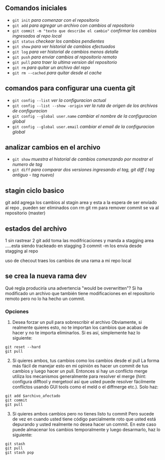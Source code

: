 ## Comandos iniciales 

- `git init`   *para comenzar con el repositorio*
- `git add` *para agregar un archivo con cambios al repositorio*
- `git commit -m "texto que describe el cambio"` *confirmar los cambios ingresados al repo local*
- `git status` *checkear los cambios pendientes*
- `git show` *para ver historial de cambios efectuados*
- `git log` *para ver historial de cambios menos detalle*
- `git push` *para enviar cambios al repositorio remoto*
- `git pull` *para traer la ultima version del repositorio*
- `git rm`   *para quitar un archivo del repo*
- `git rm --cached`   *para quitar desde el cache*

## comandos para configurar una cuenta git 
- `git config --list`   *ver la configuracion actual*
- `git config --list --show -origin` *ver la ruta de origen de los archivos de configuracion* 
- `git config --global user.name` *cambiar el nombre de la configuracion global*
- `git config --global user.email` *cambiar el email de la configuracion global*
## analizar cambios en el archivo
- `git show`   *muestra el historial de cambios comenzando por mostrar el numero de tag*
- `git diff`   *para comparar dos versiones ingresando el tag, git diff ( tag antiguo  -  tag nuevo)*
 
## stagin ciclo basico
git add agrega los cambios al stagin area y esta a la espera de ser enviado al repo , pueden ser eliminados con rm 
git rm para remover 
commit se va al repositorio (master)

## estados del archivo 
1 sin rastrear
2 git add toma las modifricaciones y manda a stagging area .....esta siendo trackeado en stagging
3 commit -m los envia desde stagging al repo 

uso de checout traes los cambios de una rama a mi repo local 

## se crea la nueva rama dev
Qué regla produciría una advertencia "would be overwritten"?
Si ha modificado un archivo que también tiene modificaciones en el repositorio remoto pero no lo ha hecho un commit.
### Opciones
1. Desea forzar un pull para sobrescribir el archivo Obviamente, si realmente quieres esto, no te importan los cambios que acabas de hacer y no te importa eliminarlos. Si es así, simplemente haz lo siguiente:
```
git reset --hard
git pull
```
2. Si quieres ambos, tus cambios como los cambios desde el pull La forma más fácil de manejar esto en mi opinión es hacer un commit de tus cambios y luego hacer un pull. Entonces si hay un conflicto merge utiliza los mecanismos generalmente para resolver el merge (hint: configura difftool y mergetool así que usted puede resolver fácilmente conflictos usando GUI tools como el meld o el diffmerge etc.). Solo haz:
```
git add $archivo_afectado
git commit
git pull
```
3. Si quieres ambos cambios pero no tienes listo tu commit Pero sucede de vez en cuando usted tiene código parcialmente roto que usted está depurando y usted realmente no desea hacer un commit. En este caso puede almacenar los cambios temporalmente y luego desarmarlo, haz lo siguiente:
```
git stash
git pull
git stash pop 
```
